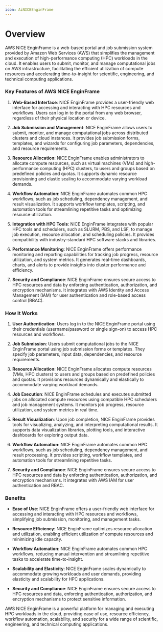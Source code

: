 ```yaml
---
icon: AiNICEEnginFrame
---
```

# Overview

AWS NICE EnginFrame is a web-based portal and job submission system provided by Amazon Web Services (AWS) that simplifies the management and execution of high-performance computing (HPC) workloads in the cloud. It enables users to submit, monitor, and manage computational jobs on AWS infrastructure, facilitating the efficient utilization of compute resources and accelerating time-to-insight for scientific, engineering, and technical computing applications.

### Key Features of AWS NICE EnginFrame

1. **Web-Based Interface**: NICE EnginFrame provides a user-friendly web interface for accessing and interacting with HPC resources and workflows. Users can log in to the portal from any web browser, regardless of their physical location or device.
    
2. **Job Submission and Management**: NICE EnginFrame allows users to submit, monitor, and manage computational jobs across distributed clusters and cloud instances. It provides job submission forms, templates, and wizards for configuring job parameters, dependencies, and resource requirements.
    
3. **Resource Allocation**: NICE EnginFrame enables administrators to allocate compute resources, such as virtual machines (VMs) and high-performance computing (HPC) clusters, to users and groups based on predefined policies and quotas. It supports dynamic resource provisioning and elastic scaling to accommodate varying workload demands.
    
4. **Workflow Automation**: NICE EnginFrame automates common HPC workflows, such as job scheduling, dependency management, and result visualization. It supports workflow templates, scripting, and automation tools for streamlining repetitive tasks and optimizing resource utilization.
    
5. **Integration with HPC Tools**: NICE EnginFrame integrates with popular HPC tools and schedulers, such as SLURM, PBS, and LSF, to manage job execution, resource allocation, and scheduling policies. It provides compatibility with industry-standard HPC software stacks and libraries.
    
6. **Performance Monitoring**: NICE EnginFrame offers performance monitoring and reporting capabilities for tracking job progress, resource utilization, and system metrics. It generates real-time dashboards, charts, and alerts to provide insights into cluster performance and efficiency.
    
7. **Security and Compliance**: NICE EnginFrame ensures secure access to HPC resources and data by enforcing authentication, authorization, and encryption mechanisms. It integrates with AWS Identity and Access Management (IAM) for user authentication and role-based access control (RBAC).
    

### How It Works

1. **User Authentication**: Users log in to the NICE EnginFrame portal using their credentials (username/password or single sign-on) to access HPC resources and workflows.
    
2. **Job Submission**: Users submit computational jobs to the NICE EnginFrame portal using job submission forms or templates. They specify job parameters, input data, dependencies, and resource requirements.
    
3. **Resource Allocation**: NICE EnginFrame allocates compute resources (VMs, HPC clusters) to users and groups based on predefined policies and quotas. It provisions resources dynamically and elastically to accommodate varying workload demands.
    
4. **Job Execution**: NICE EnginFrame schedules and executes submitted jobs on allocated compute resources using compatible HPC schedulers and job management systems. It monitors job progress, resource utilization, and system metrics in real time.
    
5. **Result Visualization**: Upon job completion, NICE EnginFrame provides tools for visualizing, analyzing, and interpreting computational results. It supports data visualization libraries, plotting tools, and interactive dashboards for exploring output data.
    
6. **Workflow Automation**: NICE EnginFrame automates common HPC workflows, such as job scheduling, dependency management, and result processing. It provides scripting, workflow templates, and automation tools for streamlining repetitive tasks.
    
7. **Security and Compliance**: NICE EnginFrame ensures secure access to HPC resources and data by enforcing authentication, authorization, and encryption mechanisms. It integrates with AWS IAM for user authentication and RBAC.
    

### Benefits

- **Ease of Use**: NICE EnginFrame offers a user-friendly web interface for accessing and interacting with HPC resources and workflows, simplifying job submission, monitoring, and management tasks.
    
- **Resource Efficiency**: NICE EnginFrame optimizes resource allocation and utilization, enabling efficient utilization of compute resources and minimizing idle capacity.
    
- **Workflow Automation**: NICE EnginFrame automates common HPC workflows, reducing manual intervention and streamlining repetitive tasks to accelerate time-to-insight.
    
- **Scalability and Elasticity**: NICE EnginFrame scales dynamically to accommodate growing workloads and user demands, providing elasticity and scalability for HPC applications.
    
- **Security and Compliance**: NICE EnginFrame ensures secure access to HPC resources and data, enforcing authentication, authorization, and encryption mechanisms to protect sensitive information.
    

AWS NICE EnginFrame is a powerful platform for managing and executing HPC workloads in the cloud, providing ease of use, resource efficiency, workflow automation, scalability, and security for a wide range of scientific, engineering, and technical computing applications.